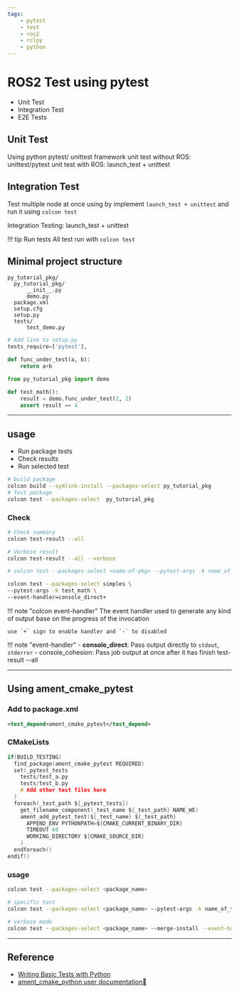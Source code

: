 ```yaml
---
tags:
    - pytest
    - test
    - ros2
    - rclpy
    - python
---
```

# ROS2 Test using pytest
- Unit Test
- Integration Test
- E2E Tests

## Unit Test
Using python pytest/ unittest framework
unit test without ROS: unittest/pytest
unit test with ROS: launch_test + unittest

## Integration Test
Test multiple node at once using by implement `launch_test + unittest` and run it using `colcon test`

Integration Testing:  launch_test + unittest

!!! tip Run tests
    All test run with `colcon test`


     

## Minimal project structure
```
py_tutorial_pkg/
  py_tutorial_pkg/
      __init__.py
      demo.py
  package.xml
  setup.cfg
  setup.py
  tests/
      test_demo.py
```

```python title="setup.py"
# Add line to setup.py
tests_require=['pytest'],
```

```python title="py_tutorial_pkg/demo.py"
def func_under_test(a, b):
    return a+b
```

```python title="tests/test_demo.py"
from py_tutorial_pkg import demo

def test_math():
    result = demo.func_under_test(2, 2)
    assert result == 4
```

---

## usage
- Run package tests
- Check results
- Run selected test


```bash
# build package
colcon build --symlink-install --packages-select py_tutorial_pkg
# Test package
colcon test --packages-select  py_tutorial_pkg
```

### Check

```bash
# Check summary
colcon test-result --all

# Verbose result
colcon test-result --all --verbose
```


```bash
# colcon test --packages-select <name-of-pkg> --pytest-args -k name_of_the_test_function

colcon test --packages-select simples \
--pytest-args -k test_math \
--event-handler=console_direct+ 
```

!!! note "colcon event-handler"
    The event handler used to generate any kind of output base on the progress of the invocation  
      
    use `+` sign to enable handler and `-` to disabled

!!! note "event-handler"
    - **console_direct**: Pass output directly to `stdout`, `stderror` 
    - console_cohesion: Pass job output at once after it has finish
    test-result --all


---

## Using ament_cmake_pytest

### Add to package.xml
```xml
<test_depend>ament_cmake_pytest</test_depend>
```

### CMakeLists
```c title="CMakeLists.txt"
if(BUILD_TESTING)
  find_package(ament_cmake_pytest REQUIRED)
  set(_pytest_tests
    tests/test_a.py
    tests/test_b.py
    # Add other test files here
  )
  foreach(_test_path ${_pytest_tests})
    get_filename_component(_test_name ${_test_path} NAME_WE)
    ament_add_pytest_test(${_test_name} ${_test_path}
      APPEND_ENV PYTHONPATH=${CMAKE_CURRENT_BINARY_DIR}
      TIMEOUT 60
      WORKING_DIRECTORY ${CMAKE_SOURCE_DIR}
    )
  endforeach()
endif()
```

### usage

```bash
colcon test --packages-select <package_name> 

# specific test
colcon test --packages-select <package_name> --pytest-args -k name_of_the_test_function

# verbose mode
colcon test --packages-select <package_name> --merge-install --event-handlers console_cohesion+
```

---

## Reference
- [Writing Basic Tests with Python](https://docs.ros.org/en/humble/Tutorials/Intermediate/Testing/Python.html)
- [ament_cmake_python user documentation](https://docs.ros.org/en/humble/How-To-Guides/Ament-CMake-Python-Documentation.html#using-ament-cmake-pytest)